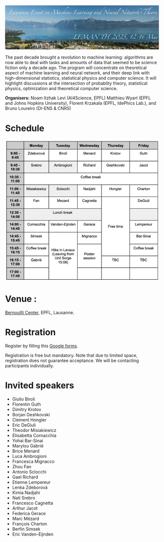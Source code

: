 ![program](lemanTh.jpg)

The past decade brought a revolution to machine learning: algorithms are now able to deal with tasks and amounts of data that seemed to be science fiction only a decade ago. The program will concentrate on theoretical aspect of machine learning and neural network, and their deep link with high-dimensional statistics, statistical physics and computer science. It will highlight discussions at the intersection of probablity theory, statistical physics, optimization and theoretical computer science.

__Organisers:__  Noam Itzhak Levi (AI4Science, EPFL) Matthieu Wyart (EPFL and Johns Hopkins University), Florent Krzakala (EPFL, IdePhics Lab.), and Bruno Loureiro (DI-ENS & CNRS)

# Schedule

![schedule](schedule.png)

# Venue :

[Bernoullli Center](https://bernoulli.epfl.ch/), EPFL, Lausanne.

# Registration

Register by filling this [Google forms](https://forms.gle/joyyivJtNdPmckWQA ).

Registration is free but mandatory. Note that due to limited space, registration does not guarantee acceptance. We will be contacting participants individually.

# Invited speakers

- Giulio Biroli
- Florentin Guth
- Dimitry Krotov
- Borjan Geshkovski
- Clement Hongler
- Eric DeGiuli
- Theodor Misiakiewicz
- Elisabetta Cornacchia
- Yohai Bar-Sinai
- Marylou Gabrié
- Brice Menard
- Luca Ambrogioni
- Francesca Mignacco
- Zhou Fan
- Antonio Sclocchi
- Gael Richard
- Etienne Lempereur
- Lenka Zdeborová
- Kimia Nadjahi
- Nati Srebro
- Francesco Cagnetta
- Arthur Jacot
- Federica Gerace
- Marc Mézard
- François Charton
- Berfin Simsek
- Eric Vanden-Eijnden
